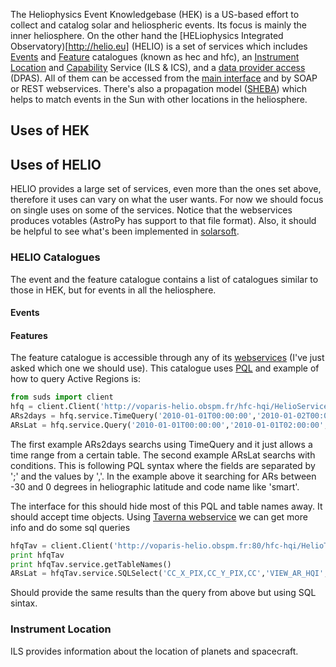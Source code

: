 The Heliophysics Event Knowledgebase (HEK) is a US-based effort to collect and catalog solar and heliospheric events.  Its focus is mainly the inner heliosphere. On the other hand the [HELiophysics Integrated Observatory)[http://helio.eu] (HELIO) is a set of services which includes [Events](http://hec.helio.eu) and [Feature](http://hfc.helio.eu) catalogues (known as hec and hfc), an [Instrument Location](http://www.helio-vo.eu/services/interfaces/helio-ils_uix.php) and [Capability](http://www.helio-vo.eu/services/interfaces/helio-ics_uix.php) Service (ILS & ICS), and a [data provider access](http://www.helio-vo.eu/services/interfaces/helio-dpas_uix.php) (DPAS).  All of them can be accessed from the [main interface](http://hfe.helio.eu) and by SOAP or REST webservices. There's also a propagation model ([SHEBA](http://cagnode58.cs.tcd.ie/PropagationModelGUI/)) which helps to match events in the Sun with other locations in the heliosphere.

## Uses of HEK

## Uses of HELIO
HELIO provides a large set of services, even more than the ones set above, therefore it uses can vary on what the user wants.  For now we should focus on single uses on some of the services. Notice that the webservices produces votables (AstroPy has support to that file format).  Also, it should be helpful to see what's been implemented in [solarsoft](http://www.helio-vo.eu/documents/help/ssw/helio_ssw_intro.html).
### HELIO Catalogues
The event and the feature catalogue contains a list of catalogues similar to those in HEK, but for events in all the heliosphere.
#### Events

#### Features
The feature catalogue is accessible through any of its [webservices](http://voparis-helio.obspm.fr/helio-hfc/HelioService) (I've just asked which one we should use).  This catalogue uses [PQL](http://wiki.ivoa.net/internal/IVOA/TableAccess/PQL-0.2-20090520.pdf)
and example of how to query Active Regions is:
```python
from suds import client
hfq = client.Client('http://voparis-helio.obspm.fr/hfc-hqi/HelioService?wsdl')
ARs2days = hfq.service.TimeQuery('2010-01-01T00:00:00','2010-01-02T00:00:00','VIEW_AR_HQI')
ARsLat = hfq.service.Query('2010-01-01T00:00:00','2010-01-01T02:00:00','VIEW_AR_HQI','FEAT_HG_LAT_DEG,-30/0; CODE,*smart*')
```
The first example ARs2days searchs using TimeQuery and it just allows a time range from a certain table. The second example ARsLat searchs with conditions.  This is following PQL syntax where the fields are separated by ';' and the values by ','.  In the example above it searching for ARs between -30 and 0 degrees in heliographic latitude and code name like 'smart'.

The interface for this should hide most of this PQL and table names away.  It should accept time objects.
Using [Taverna webservice]() we can get more info and do some sql queries
```python
hfqTav = client.Client('http://voparis-helio.obspm.fr:80/hfc-hqi/HelioTavernaService?wsdl')
print hfqTav
print hfqTav.service.getTableNames()
ARsLat = hfqTav.service.SQLSelect('CC_X_PIX,CC_Y_PIX,CC','VIEW_AR_HQI',"FEAT_HG_LAT_DEG between -30 and 0 AND CODE like '%smart%'")
```
Should provide the same results than the query from above but using SQL sintax.

### Instrument Location
ILS provides information about the location of planets and spacecraft.
